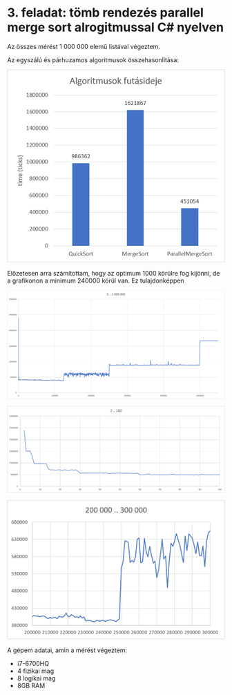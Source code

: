 # 3. feladat: tömb rendezés parallel merge sort alrogitmussal C# nyelven

Az összes mérést 1 000 000 elemű listával végeztem.

Az egyszálú és párhuzamos algoritmusok összehasonlítása:

![](results/diagram4.png)


Előzetesen arra számítottam, hogy az optimum 1000 körülre fog kijönni, de a grafikonon a minimum 240000 körül van.
Ez tulajdonképpen 



![](results/diagram1_2-1000000.png)

![](results/diagram2_2-100.png)

![](results/diagram3_200000-300000.png)




A gépem adatai, amin a mérést végeztem:

- i7-6700HQ
- 4 fizikai mag
- 8 logikai mag
- 8GB RAM
